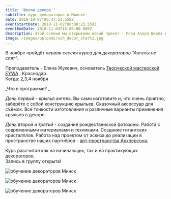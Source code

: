 ```yaml
---
title: 'Школа декора '
subtitle: курс декораторов в Минске
date: 2018-10-07T06:47:23.558Z
eventStartDate: 2018-11-02T06:00:23.559Z
eventEndDate: 2018-11-04T15:00:00.000Z
description: Этой осенью мы открываем новый проект - Роза Азора Школа декора.
image: /images/uploads/sch_decor_start2.jpg
---
```

В ноябре пройдёт _первая сессия курса для декораторов "Ангелы не спят"_.

Преподаватель - Елена Жукевич, основатель [Творческой мастерской EYWA](https://www.instagram.com/eywa_decor/?hl=ru) , Краснодар.\
Когда: 2,3,4 ноября

_Что в программе? _

_День первый_ - крылья ангела. Вы сами изготовите и, что очень приятно, заберёте с собой конструкцию крыльев. Сказочный аксессуар для съёмок. Все тонкости изготовления и различные варианты применения крыльев в декоре.

_День второй и третий_ - создание рождественской фотозоны. Работа с современными материалами и техниками. Создание гигантских кристалллов. Работа над проектом от эскиза до реализации в пространстве наших партнёров - [арт-пространства Архперсона.](https://www.instagram.com/archpersona/)

Курс рассчитан как на начинающих, так и на практикующих декораторов. \
Запись в группу открыта!

![обучение декораторов Минск](/images/uploads/sch_decor8.jpg)

![обучение декораторов Минск](/images/uploads/sch_decor9.jpg)

![обучение декораторов Минск](/images/uploads/sch_decor10.jpg)
